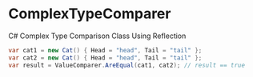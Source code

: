 # ComplexTypeComparer
C# Complex Type Comparison Class Using Reflection

```C#
var cat1 = new Cat() { Head = "head", Tail = "tail" };
var cat2 = new Cat() { Head = "head", Tail = "tail" };
var result = ValueComparer.AreEqual(cat1, cat2); // result == true
```
